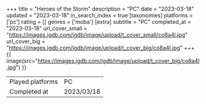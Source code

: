 +++
title = "Heroes of the Storm"
description = "PC"
date = "2023-03-18"
updated = "2023-03-18"
in_search_index = true
[taxonomies]
platforms = ['pc']
rating = []
genres = ['moba']
[extra]
subtitle = "PC"
completed_at = "2023-03-18"
url_cover_small = "https://images.igdb.com/igdb/image/upload/t_cover_small/co8a4l.jpg"
url_cover_big = "https://images.igdb.com/igdb/image/upload/t_cover_big/co8a4l.jpg"
+++
{{ image(src="https://images.igdb.com/igdb/image/upload/t_cover_big/co8a4l.jpg") }}

|              |            |
| ------------ | ---------- |
| Played platforms    | PC |
| Completed at | 2023/03/18 |

